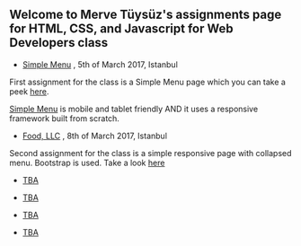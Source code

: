 ﻿## Welcome to Merve Tüysüz's assignments page for HTML, CSS, and Javascript for Web Developers class

- [Simple Menu](https://uckuruslukopera.github.io/fend/mod2/) , 5th of March 2017, Istanbul

First assignment for the class is a Simple Menu page which you can take a peek [here](https://uckuruslukopera.github.io/fend/mod2/).

[Simple Menu](https://uckuruslukopera.github.io/fend/mod2/) is mobile and tablet friendly AND it uses a responsive framework built from scratch. 

- [Food, LLC](https://uckuruslukopera.github.io/fend/mod3/) , 8th of March 2017, Istanbul

Second assignment for the class is a simple responsive page with collapsed menu. Bootstrap is used. Take a look [here](https://uckuruslukopera.github.io/fend/mod3/)

- [TBA](#)

- [TBA](#)

- [TBA](#)

- [TBA](#)





